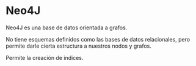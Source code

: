 # Neo4J

Neo4J es una base de datos orientada a grafos.

No tiene esquemas definidos como las bases de datos relacionales, pero permite darle cierta estructura a nuestros nodos y grafos.

Permite la creación de indices.